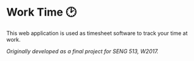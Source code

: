 # Work Time :clock2:

This web application is used as timesheet software to track your time at work.

*Originally developed as a final project for SENG 513, W2017.*
